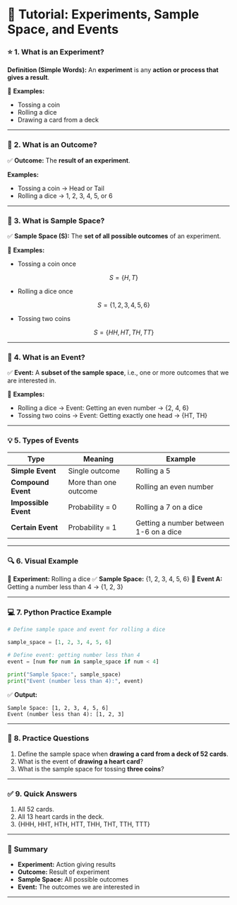 
# 📝 **Tutorial: Experiments, Sample Space, and Events**

### ⭐ **1. What is an Experiment?**

**Definition (Simple Words):**
An **experiment** is any **action or process that gives a result**.

🔹 **Examples:**

* Tossing a coin
* Rolling a dice
* Drawing a card from a deck

---

### 📌 **2. What is an Outcome?**

✅ **Outcome:** The **result of an experiment**.

**Examples:**

* Tossing a coin → Head or Tail
* Rolling a dice → 1, 2, 3, 4, 5, or 6

---

### 🔢 **3. What is Sample Space?**

✅ **Sample Space (S):**
The **set of all possible outcomes** of an experiment.

🔹 **Examples:**

* Tossing a coin once

  $$
  S = \{H, T\}
  $$

* Rolling a dice once

  $$
  S = \{1, 2, 3, 4, 5, 6\}
  $$

* Tossing two coins

  $$
  S = \{HH, HT, TH, TT\}
  $$

---

### 🎯 **4. What is an Event?**

✅ **Event:**
A **subset of the sample space**, i.e., one or more outcomes that we are interested in.

🔹 **Examples:**

* Rolling a dice → Event: Getting an even number → {2, 4, 6}
* Tossing two coins → Event: Getting exactly one head → {HT, TH}

---

### 💡 **5. Types of Events**

| Type                 | Meaning               | Example                                |
| -------------------- | --------------------- | -------------------------------------- |
| **Simple Event**     | Single outcome        | Rolling a 5                            |
| **Compound Event**   | More than one outcome | Rolling an even number                 |
| **Impossible Event** | Probability = 0       | Rolling a 7 on a dice                  |
| **Certain Event**    | Probability = 1       | Getting a number between 1-6 on a dice |

---

### 🔍 **6. Visual Example**

🎲 **Experiment:** Rolling a dice
✅ **Sample Space:** {1, 2, 3, 4, 5, 6}
🎯 **Event A:** Getting a number less than 4 → {1, 2, 3}

---

### 💻 **7. Python Practice Example**

```python
# Define sample space and event for rolling a dice

sample_space = [1, 2, 3, 4, 5, 6]

# Define event: getting number less than 4
event = [num for num in sample_space if num < 4]

print("Sample Space:", sample_space)
print("Event (number less than 4):", event)
```

✅ **Output:**

```
Sample Space: [1, 2, 3, 4, 5, 6]
Event (number less than 4): [1, 2, 3]
```

---

### 🔬 **8. Practice Questions**

1. Define the sample space when **drawing a card from a deck of 52 cards**.
2. What is the event of **drawing a heart card**?
3. What is the sample space for tossing **three coins**?

---

### ✅ **9. Quick Answers**

1. All 52 cards.
2. All 13 heart cards in the deck.
3. {HHH, HHT, HTH, HTT, THH, THT, TTH, TTT}

---

### 🎯 **Summary**

* **Experiment:** Action giving results
* **Outcome:** Result of experiment
* **Sample Space:** All possible outcomes
* **Event:** The outcomes we are interested in

---


